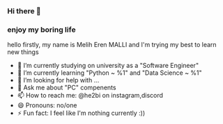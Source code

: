 ### Hi there 👋

### enjoy my boring life

hello firstly, my name is Melih Eren MALLI and I'm trying my best to learn new things

- 🔭 I’m currently studying on university as a "Software Engineer"
- 🌱 I’m currently learning "Python ~ %1" and "Data Science ~ %1"
- 🤔 I’m looking for help with ...
- 💬 Ask me about "PC" compenents
- 📫 How to reach me: @he2bi on instagram,discord
- 😄 Pronouns: no/one
- ⚡ Fun fact: I feel like I'm nothing currently :))

